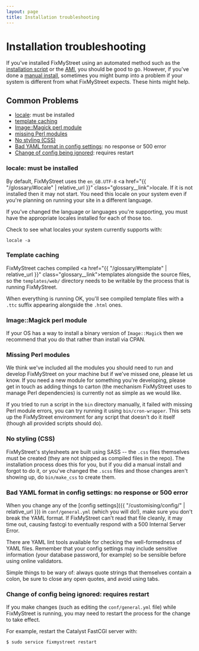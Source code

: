 ```yaml
---
layout: page
title: Installation troubleshooting
---
```


# Installation troubleshooting

<p class="lead">
  If you've installed FixMyStreet using an automated method such as the
  <a href="{{ "/install/install-script" | relative_url }}">installation script</a>
  or the
  <a href="{{ "/install/ami" | relative_url }}">AMI</a>, you should be good to go.
  However, if you've done a
  <a href="{{ "/install/manual-install" | relative_url }}">manual install</a>,
  sometimes you might bump into a problem if your system is different from
  what FixMyStreet expects. These hints might help.
</p>

## Common Problems

* [locale](#locale): must be installed
* [template caching](#template-caching)
* [Image::Magick perl module](#image-magick)
* [missing Perl modules](#missing-perl-modules)
* [No styling (CSS)](#no-styling)
* [Bad YAML format in config settings](#bad-yaml): no response or 500 error
* [Change of config being ignored](#requires-restart): requires restart


<a name="locale"> </a>

### locale: must be installed

By default, FixMyStreet uses the `en_GB.UTF-8`
<a href="{{ "/glossary/#locale" | relative_url }}" class="glossary__link">locale</a>.
If it is not installed then it may not start. You need this locale on your
system even if you're planning on running your site in a different language.

If you've changed the language or languages you're supporting, you must have
the appropriate locales installed for each of those too.

Check to see what locales your system currently supports with:

<pre><code>locale -a
</code></pre>

<a name="template-caching"> </a>

### Template caching

FixMyStreet caches compiled
<a href="{{ "/glossary/#template" | relative_url }}" class="glossary__link">templates</a>
alongside the source files, so the `templates/web/` directory needs to be writable
by the process that is running FixMyStreet.

When everything is running OK, you'll see compiled template files with a
`.ttc` suffix appearing alongside the `.html` ones.

<a name="image-magick"> </a>

### Image::Magick perl module

If your OS has a way to install a binary version of `Image::Magick` then we recommend
that you do that rather than install via CPAN.

<a name="missing-perl-modules"> </a>

### Missing Perl modules

We think we've included all the modules you should need to run and develop
FixMyStreet on your machine but if we've missed one, please let us know. If you
need a new module for something you're developing, please get in touch as
adding things to carton (the mechanism FixMyStreet uses to manage Perl
dependencies) is currently not as simple as we would like.

If you tried to run a script in the `bin` directory manually, it failed with
missing Perl module errors, you can try running it using `bin/cron-wrapper`.
This sets up the FixMyStreet environment for any script that doesn't do it
itself (though all provided scripts should do).

<a name="no-styling"> </a>

### No styling (CSS)

FixMyStreet's stylesheets are built using SASS -- the `.css` files themselves
must be created (they are not shipped as compiled files in the repo). The
installation process does this for you, but if you did a manual install
and forgot to do it, or you've changed the `.scss` files and those changes
aren't showing up, do `bin/make_css` to create them.

<a name="bad-yaml"> </a>

### Bad YAML format in config settings: no response or 500 error

When you change any of the [config settings]({{ "/customising/config/" | relative_url }})
in `conf/general.yml` (which you will do!), make sure you don't break the YAML
format. If FixMyStreet can't read that file cleanly, it may time out, causing fastcgi
to eventually respond with a 500 Internal Server Error.

There are YAML lint tools available for checking the well-formedness of YAML files.
Remember that your config settings may include sensitive information (your database
password, for example) so be sensible before using online validators.

Simple things to be wary of: always quote strings that themselves contain a colon,
be sure to close any open quotes, and avoid using tabs.

<a name="requires-restart"> </a>

### Change of config being ignored: requires restart

If you make changes (such as editing the `conf/general.yml` file) while FixMyStreet
is running, you may need to restart the process for the change to take effect.

For example, restart the Catalyst FastCGI server with:

    $ sudo service fixmystreet restart
